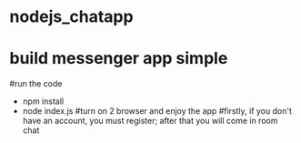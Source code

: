 # nodejs_chatapp
# build messenger app simple
#run the code
- npm install
- node index.js
#turn on 2 browser and enjoy the app 
#firstly, if you don't have an account, you must register; after that you will come in room chat
